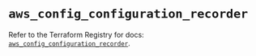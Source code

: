 # `aws_config_configuration_recorder`

Refer to the Terraform Registry for docs: [`aws_config_configuration_recorder`](https://registry.terraform.io/providers/hashicorp/aws/5.69.0/docs/resources/config_configuration_recorder).

